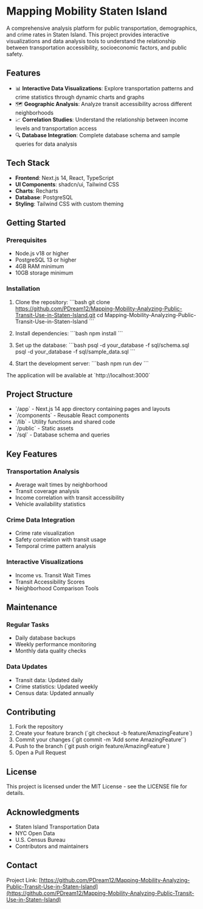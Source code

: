 # Mapping Mobility Staten Island

A comprehensive analysis platform for public transportation, demographics, and crime rates in Staten Island. This project provides interactive visualizations and data analysis tools to understand the relationship between transportation accessibility, socioeconomic factors, and public safety.

## Features

- 📊 **Interactive Data Visualizations**: Explore transportation patterns and crime statistics through dynamic charts and graphs
- 🗺️ **Geographic Analysis**: Analyze transit accessibility across different neighborhoods
- 📈 **Correlation Studies**: Understand the relationship between income levels and transportation access
- 🔍 **Database Integration**: Complete database schema and sample queries for data analysis

## Tech Stack

- **Frontend**: Next.js 14, React, TypeScript
- **UI Components**: shadcn/ui, Tailwind CSS
- **Charts**: Recharts
- **Database**: PostgreSQL
- **Styling**: Tailwind CSS with custom theming

## Getting Started

### Prerequisites

- Node.js v18 or higher
- PostgreSQL 13 or higher
- 4GB RAM minimum
- 10GB storage minimum

### Installation

1. Clone the repository:
\`\`\`bash
git clone https://github.com/PDream12/Mapping-Mobility-Analyzing-Public-Transit-Use-in-Staten-Island.git
cd Mapping-Mobility-Analyzing-Public-Transit-Use-in-Staten-Island
\`\`\`

2. Install dependencies:
\`\`\`bash
npm install
\`\`\`

3. Set up the database:
\`\`\`bash
psql -d your_database -f sql/schema.sql
psql -d your_database -f sql/sample_data.sql
\`\`\`

4. Start the development server:
\`\`\`bash
npm run dev
\`\`\`

The application will be available at \`http://localhost:3000\`

## Project Structure

- \`/app\` - Next.js 14 app directory containing pages and layouts
- \`/components\` - Reusable React components
- \`/lib\` - Utility functions and shared code
- \`/public\` - Static assets
- \`/sql\` - Database schema and queries

## Key Features

### Transportation Analysis
- Average wait times by neighborhood
- Transit coverage analysis
- Income correlation with transit accessibility
- Vehicle availability statistics

### Crime Data Integration
- Crime rate visualization
- Safety correlation with transit usage
- Temporal crime pattern analysis

### Interactive Visualizations
- Income vs. Transit Wait Times
- Transit Accessibility Scores
- Neighborhood Comparison Tools

## Maintenance

### Regular Tasks
- Daily database backups
- Weekly performance monitoring
- Monthly data quality checks

### Data Updates
- Transit data: Updated daily
- Crime statistics: Updated weekly
- Census data: Updated annually

## Contributing

1. Fork the repository
2. Create your feature branch (\`git checkout -b feature/AmazingFeature\`)
3. Commit your changes (\`git commit -m 'Add some AmazingFeature'\`)
4. Push to the branch (\`git push origin feature/AmazingFeature\`)
5. Open a Pull Request

## License

This project is licensed under the MIT License - see the LICENSE file for details.

## Acknowledgments

- Staten Island Transportation Data
- NYC Open Data
- U.S. Census Bureau
- Contributors and maintainers

## Contact

Project Link: [https://github.com/PDream12/Mapping-Mobility-Analyzing-Public-Transit-Use-in-Staten-Island](https://github.com/PDream12/Mapping-Mobility-Analyzing-Public-Transit-Use-in-Staten-Island)

